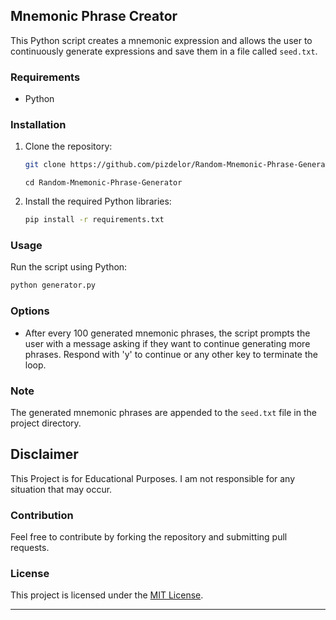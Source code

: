 
## Mnemonic Phrase Creator

This Python script creates a mnemonic expression and allows the user to continuously generate expressions and save them in a file called `seed.txt`.
### Requirements

- Python

### Installation

1. Clone the repository:

   ```bash
   git clone https://github.com/pizdelor/Random-Mnemonic-Phrase-Generator.git
   ```
   ```
   cd Random-Mnemonic-Phrase-Generator
   ```

2. Install the required Python libraries:

   ```bash
   pip install -r requirements.txt
   ```

### Usage

Run the script using Python:

```bash
python generator.py
```

### Options

- After every 100 generated mnemonic phrases, the script prompts the user with a message asking if they want to continue generating more phrases. Respond with 'y' to continue or any other key to terminate the loop.

### Note

The generated mnemonic phrases are appended to the `seed.txt` file in the project directory.

## Disclaimer 

This Project is for Educational Purposes. I am not responsible for any situation that may occur.

### Contribution

Feel free to contribute by forking the repository and submitting pull requests.

### License

This project is licensed under the [MIT License](LICENSE).

---
